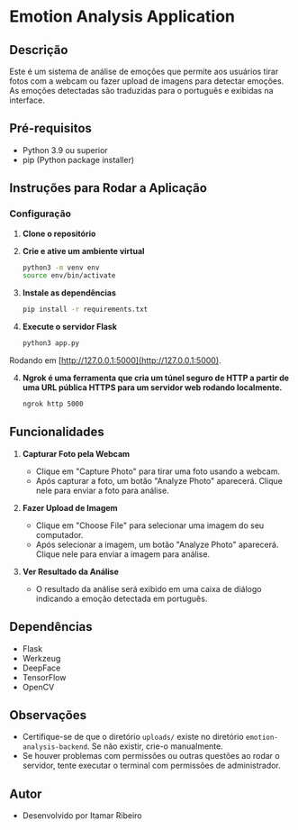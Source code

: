 # Emotion Analysis Application

## Descrição
Este é um sistema de análise de emoções que permite aos usuários tirar fotos com a webcam ou fazer upload de imagens para detectar emoções. As emoções detectadas são traduzidas para o português e exibidas na interface.


## Pré-requisitos

- Python 3.9 ou superior
- pip (Python package installer)

## Instruções para Rodar a Aplicação

### Configuração

1. **Clone o repositório**

2. **Crie e ative um ambiente virtual**
    ```bash
    python3 -m venv env
    source env/bin/activate
    ```

3. **Instale as dependências**
    ```bash
    pip install -r requirements.txt
    ```

4. **Execute o servidor Flask**
    ```bash
    python3 app.py
    ```

Rodando em [http://127.0.0.1:5000](http://127.0.0.1:5000).

4. **Ngrok é uma ferramenta que cria um túnel seguro de HTTP a partir de uma URL pública HTTPS para um servidor web rodando localmente.**
    ```bash
    ngrok http 5000
    ```

## Funcionalidades

1. **Capturar Foto pela Webcam**
    - Clique em "Capture Photo" para tirar uma foto usando a webcam.
    - Após capturar a foto, um botão "Analyze Photo" aparecerá. Clique nele para enviar a foto para análise.

2. **Fazer Upload de Imagem**
    - Clique em "Choose File" para selecionar uma imagem do seu computador.
    - Após selecionar a imagem, um botão "Analyze Photo" aparecerá. Clique nele para enviar a imagem para análise.

3. **Ver Resultado da Análise**
    - O resultado da análise será exibido em uma caixa de diálogo indicando a emoção detectada em português.

## Dependências

- Flask
- Werkzeug
- DeepFace
- TensorFlow
- OpenCV

## Observações

- Certifique-se de que o diretório `uploads/` existe no diretório `emotion-analysis-backend`. Se não existir, crie-o manualmente.
- Se houver problemas com permissões ou outras questões ao rodar o servidor, tente executar o terminal com permissões de administrador.

## Autor

- Desenvolvido por Itamar Ribeiro



